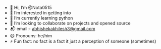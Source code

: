 - 👋 Hi, I’m @Nota0515
- 👀 I’m interested in getting into
- 🌱 I’m currently learning python 
- 💞️ I’m looking to collaborate on projects and opened source
- 📬 email:- abhishekakhilesh3@gmail.com
- 😄 Pronouns: he/him
- ⚡ Fun fact: no fact is a fact it just a perception of someone (sometimes)

<!---
Nota0515/Nota0515 is a ✨ special ✨ repository because its `README.md` (this file) appears on your GitHub profile.
You can click the Preview link to take a look at your changes.
--->
